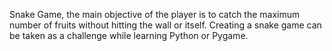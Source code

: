 Snake Game, the main objective of the player is to catch the maximum number of fruits without hitting the wall or itself. Creating a snake game can be taken as a challenge while learning Python or Pygame.
